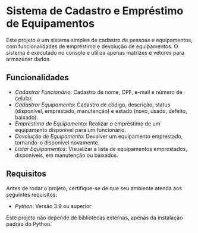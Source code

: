 # Sistema de Cadastro e Empréstimo de Equipamentos

Este projeto é um sistema simples de cadastro de pessoas e equipamentos, com funcionalidades de empréstimo e devolução de equipamentos. O sistema é executado no console e utiliza apenas matrizes e vetores para armazenar dados.

## Funcionalidades

- *Cadastrar Funcionário*: Cadastro de nome, CPF, e-mail e número de celular.
- *Cadastrar Equipamento*: Cadastro de código, descrição, status (disponível, emprestado, manutenção) e estado (novo, usado, defeito, baixado).
- *Empréstimo de Equipamento*: Realizar o empréstimo de um equipamento disponível para um funcionário.
- *Devolução de Equipamento*: Devolver um equipamento emprestado, tornando-o disponível novamente.
- *Listar Equipamentos*: Visualizar a lista de equipamentos emprestados, disponíveis, em manutenção ou baixados.

## Requisitos

Antes de rodar o projeto, certifique-se de que seu ambiente atenda aos seguintes requisitos:

- *Python*: Versão 3.9 ou superior

Este projeto não depende de bibliotecas externas, apenas da instalação padrão do Python.
